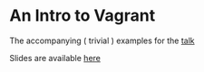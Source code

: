 An Intro to Vagrant
===================

The accompanying ( trivial ) examples for the [talk](http://www.barrygordon.co.uk/an-intro-to-vagrant/)

Slides are available [here](https://github.com/brrygrdn/an-intro-to-vagrant/tree/gh-pages)
